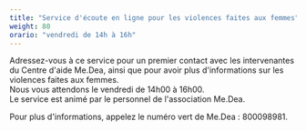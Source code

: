 ```yaml
---
title: "Service d'écoute en ligne pour les violences faites aux femmes"
weight: 80
orario: "vendredi de 14h à 16h"
---
```


Adressez-vous à ce service pour un premier contact avec les intervenantes du Centre d'aide Me.Dea, ainsi que pour avoir plus d'informations sur les violences faites aux femmes.  
Nous vous attendons le vendredi de 14h00 à 16h00.  
Le service est animé par le personnel de l'association Me.Dea.  

Pour plus d'informations, appelez le numéro vert de Me.Dea : 800098981.

<!--{{< chat party="violenzadomestica" operatorname="Sportello online di ascolto per le donne vittime di violenza" >}}-->
